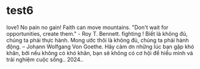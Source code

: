 # test6
love1
No pain no gain!
Faith can move mountains.
"Don't wait for opportunities, create them." - Roy T. Bennett.
fighting !
Biết là không đủ, chúng ta phải thực hành. Mong ước thôi là không đủ, chúng ta phải hành động. – Johann Wolfgang Von Goethe.
Hãy cảm ơn những lúc bạn gặp khó khăn, bởi nếu không có khó khăn, bạn sẽ không có cơ hội để hiểu mình và trải nghiệm cuộc sống..
2024..

